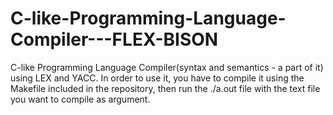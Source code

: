 # C-like-Programming-Language-Compiler---FLEX-BISON
C-like Programming Language Compiler(syntax and semantics - a part of it) using LEX and YACC. In order to use it, you have to compile it using the Makefile included in the repository, then run the ./a.out file with the text file you want to compile as argument.

